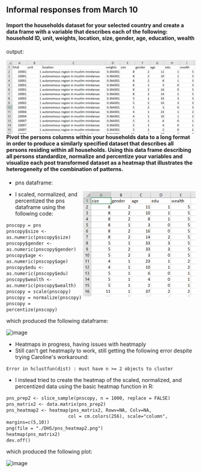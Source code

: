 ## Informal responses from March 10

#### Import the households dataset for your selected country and create a data frame with a variable that describes each of the following: household ID, unit, weights, location, size, gender, age, education, wealth

output:

<img style="float: right;" src="march10hw_q1.png" width = 600/>

#### Pivot the persons columns within your households data to a long format in order to produce a similarly specified dataset that describes all persons residing within all households. Using this data frame describing all persons standardize, normalize and percentize your variables and visualize each post transformed dataset as a heatmap that illustrates the heterogeneity of the combination of patterns.

- pns dataframe:

<img style="float: right;" src="march10hw_q2.png" width = 300/>

- I scaled, normalized, and percentized the pns dataframe using the following code:
```
pnscopy = pns
pnscopy$size <- as.numeric(pnscopy$size)
pnscopy$gender <- as.numeric(pnscopy$gender)
pnscopy$age <- as.numeric(pnscopy$age)
pnscopy$edu <- as.numeric(pnscopy$edu)
pnscopy$wealth <- as.numeric(pnscopy$wealth)
pnscopy = scale(pnscopy)
pnscopy = normalize(pnscopy)
pnscopy = percentize(pnscopy)
```
which produced the following dataframe:

![image](https://user-images.githubusercontent.com/54942759/111726036-84112c80-883e-11eb-931f-ae4aa0f472c4.png)


- Heatmaps in progress, having issues with heatmaply
- Still can't get heatmaply to work, still getting the following error despite trying Caroline's workaround:

``` 
Error in hclustfun(dist) : must have n >= 2 objects to cluster
```
- I instead tried to create the heatmap of the scaled, normalized, and percentized data using the basic heatmap function in R:
``` 
pns_prep2 <- slice_sample(pnscopy, n = 1000, replace = FALSE)
pns_matrix2 <- data.matrix(pns_prep2)
pns_heatmap2 <- heatmap(pns_matrix2, Rowv=NA, Colv=NA,
                       col = cm.colors(256), scale="column", margins=c(5,10))
png(file = "./DHS/pns_heatmap2.png")
heatmap(pns_matrix2)  
dev.off() 
```
which produced the following plot:

![image](https://user-images.githubusercontent.com/54942759/111726158-c0dd2380-883e-11eb-8702-d2a65540ae82.png)

